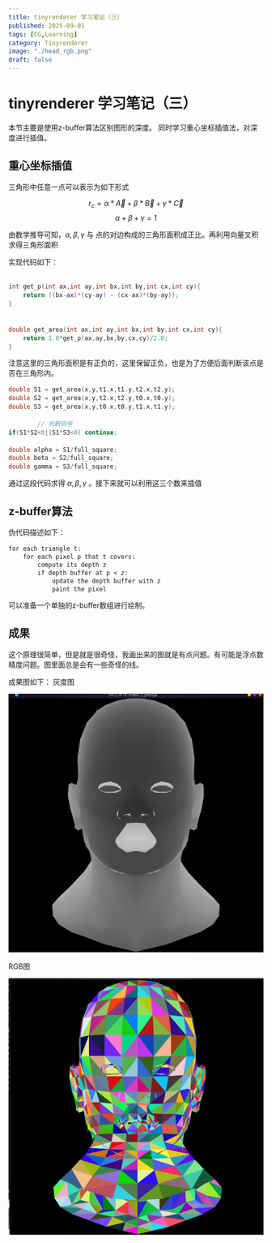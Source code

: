```yaml
---
title: tinyrenderer 学习笔记（三）
published: 2025-09-01
tags: [CG,Learning]
category: Tinyrenderer
image: "./head_rgb.png"
draft: false
---
```


# tinyrenderer 学习笔记（三）

本节主要是使用z-buffer算法区别图形的深度。
同时学习重心坐标插值法，对深度进行插值。

## 重心坐标插值

三角形中任意一点可以表示为如下形式

$$r_c= \alpha*\vec{A}+\beta*\vec{B}+\gamma*\vec{C}$$
$$ \alpha + \beta + \gamma = 1$$

由数学推导可知，$\alpha,\beta,\gamma$ 与 点的对边构成的三角形面积成正比。再利用向量叉积求得三角形面积

实现代码如下：
```c++

int get_p(int ax,int ay,int bx,int by,int cx,int cy){
	return ((bx-ax)*(cy-ay) - (cx-ax)*(by-ay));
}


double get_area(int ax,int ay,int bx,int by,int cx,int cy){
	return 1.0*get_p(ax,ay,bx,by,cx,cy)/2.0;
}
```
注意这里的三角形面积是有正负的，这里保留正负，也是为了方便后面判断该点是否在三角形内。

```c++
double S1 = get_area(x,y,t1.x,t1.y,t2.x,t2.y);
double S2 = get_area(x,y,t2.x,t2.y,t0.x,t0.y);
double S3 = get_area(x,y,t0.x,t0.y,t1.x,t1.y);

		// 判断同号
if(S1*S2<0||S1*S3<0) continue;

double alpha = S1/full_square;
double beta = S2/full_square;
double gamma = S3/full_square;
```
通过这段代码求得 $\alpha,\beta,\gamma$ 。接下来就可以利用这三个数来插值

## z-buffer算法
伪代码描述如下：
```
for each triangle t:
    for each pixel p that t covers:
        compute its depth z
        if depth buffer at p < z:
            update the depth buffer with z
            paint the pixel
```
可以准备一个单独的z-buffer数组进行绘制。

## 成果
这个原理很简单，但是就是很奇怪，我画出来的图就是有点问题。有可能是浮点数精度问题。图里面总是会有一些奇怪的线。

成果图如下：
灰度图

![head_grey.png](./head_grey.png)

RGB图

![head_rgb.png](./head_rgb.png)